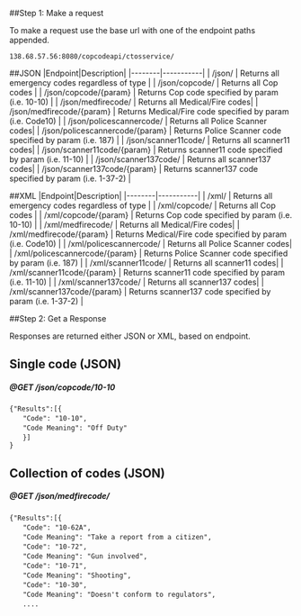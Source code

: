 ##Step 1: Make a request

To make a request use the base url with one of the endpoint paths appended.  

`138.68.57.56:8080/copcodeapi/ctosservice/`

##JSON
|Endpoint|Description|
|--------|-----------|
| /json/ | Returns all emergency codes regardless of type |
| /json/copcode/ | Returns all Cop codes |
| /json/copcode/{param} | Returns Cop code specified by param (i.e. 10-10) |
| /json/medfirecode/ | Returns all Medical/Fire codes|
| /json/medfirecode/{param} | Returns Medical/Fire code specified by param (i.e. Code10) |
| /json/policescannercode/ | Returns all Police Scanner codes|
| /json/policescannercode/{param} | Returns Police Scanner code specified by param (i.e. 187) |
| /json/scanner11code/ | Returns all scanner11 codes|
| /json/scanner11code/{param} | Returns scanner11 code specified by param (i.e. 11-10) |
| /json/scanner137code/ | Returns all scanner137 codes|
| /json/scanner137code/{param} | Returns scanner137 code specified by param (i.e. 1-37-2) |

##XML
|Endpoint|Description|
|--------|-----------|
| /xml/ | Returns all emergency codes regardless of type |
| /xml/copcode/ | Returns all Cop codes |
| /xml/copcode/{param} | Returns Cop code specified by param (i.e. 10-10) |
| /xml/medfirecode/ | Returns all Medical/Fire codes|
| /xml/medfirecode/{param} | Returns Medical/Fire code specified by param (i.e. Code10) |
| /xml/policescannercode/ | Returns all Police Scanner codes|
| /xml/policescannercode/{param} | Returns Police Scanner code specified by param (i.e. 187) |
| /xml/scanner11code/ | Returns all scanner11 codes|
| /xml/scanner11code/{param} | Returns scanner11 code specified by param (i.e. 11-10) |
| /xml/scanner137code/ | Returns all scanner137 codes|
| /xml/scanner137code/{param} | Returns scanner137 code specified by param (i.e. 1-37-2) |


##Step 2: Get a Response

Responses are returned either JSON or XML, based on endpoint.

## Single code (JSON)
##### @GET /json/copcode/10-10
`{"Results":[{`  
	&nbsp;&nbsp;&nbsp;&nbsp;&nbsp;&nbsp;`"Code": "10-10",`    
	&nbsp;&nbsp;&nbsp;&nbsp;&nbsp;&nbsp;`"Code Meaning": "Off Duty"`    
	&nbsp;&nbsp;&nbsp;&nbsp;&nbsp;&nbsp;`}]`     
`}`  

## Collection of codes (JSON)
##### @GET /json/medfirecode/
`{"Results":[{`  
	&nbsp;&nbsp;&nbsp;&nbsp;&nbsp;&nbsp;`"Code": "10-62A",`     
	&nbsp;&nbsp;&nbsp;&nbsp;&nbsp;&nbsp;`"Code Meaning": "Take a report from a citizen",`    
	&nbsp;&nbsp;&nbsp;&nbsp;&nbsp;&nbsp;`"Code": "10-72",`   
	&nbsp;&nbsp;&nbsp;&nbsp;&nbsp;&nbsp;`"Code Meaning": "Gun involved",`   
	&nbsp;&nbsp;&nbsp;&nbsp;&nbsp;&nbsp;`"Code": "10-71",`   
	&nbsp;&nbsp;&nbsp;&nbsp;&nbsp;&nbsp;`"Code Meaning": "Shooting",`   
	&nbsp;&nbsp;&nbsp;&nbsp;&nbsp;&nbsp;`"Code": "10-30",`   
	&nbsp;&nbsp;&nbsp;&nbsp;&nbsp;&nbsp;`"Code Meaning": "Doesn't conform to regulators",`   
  	&nbsp;&nbsp;&nbsp;&nbsp;&nbsp;&nbsp;`....`




